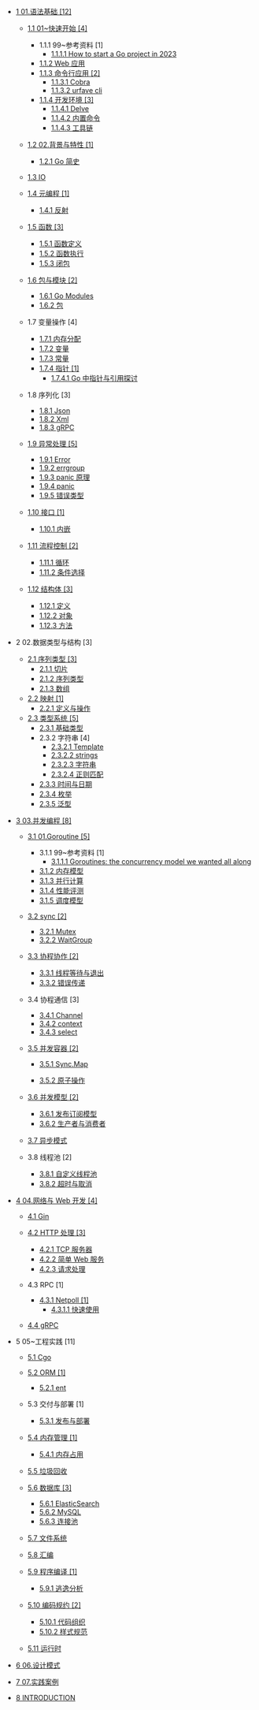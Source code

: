   - [1 01.语法基础 [12]](/01.语法基础/README.md)
    - [1.1 01~快速开始 [4]](/01.语法基础/01~快速开始/README.md)
      - 1.1.1 99~参考资料 [1]
        - [1.1.1.1 How to start a Go project in 2023](/01.语法基础/01~快速开始/99~参考资料/How%20to%20start%20a%20Go%20project%20in%202023.md)
      - [1.1.2 Web 应用](/01.语法基础/01~快速开始/Web%20应用.md)
      - [1.1.3 命令行应用 [2]](/01.语法基础/01~快速开始/命令行应用/README.md)
        - [1.1.3.1 Cobra](/01.语法基础/01~快速开始/命令行应用/Cobra.md)
        - [1.1.3.2 urfave cli](/01.语法基础/01~快速开始/命令行应用/urfave-cli.md)
      - [1.1.4 开发环境 [3]](/01.语法基础/01~快速开始/开发环境/README.md)
        - [1.1.4.1 Delve](/01.语法基础/01~快速开始/开发环境/Delve.md)
        - [1.1.4.2 内置命令](/01.语法基础/01~快速开始/开发环境/内置命令.md)
        - [1.1.4.3 工具链](/01.语法基础/01~快速开始/开发环境/工具链.md)
    - [1.2 02.背景与特性 [1]](/01.语法基础/02.背景与特性/README.md)
      - [1.2.1 Go 简史](/01.语法基础/02.背景与特性/Go%20简史.md)
    - [1.3 IO](/01.语法基础/IO/README.md)
      
    - [1.4 元编程 [1]](/01.语法基础/元编程/README.md)
      - [1.4.1 反射](/01.语法基础/元编程/反射.md)
    - [1.5 函数 [3]](/01.语法基础/函数/README.md)
      - [1.5.1 函数定义](/01.语法基础/函数/函数定义.md)
      - [1.5.2 函数执行](/01.语法基础/函数/函数执行.md)
      - [1.5.3 闭包](/01.语法基础/函数/闭包.md)
    - [1.6 包与模块 [2]](/01.语法基础/包与模块/README.md)
      - [1.6.1 Go Modules](/01.语法基础/包与模块/Go%20Modules.md)
      - [1.6.2 包](/01.语法基础/包与模块/包.md)
    - 1.7 变量操作 [4]
      - [1.7.1 内存分配](/01.语法基础/变量操作/内存分配.md)
      - [1.7.2 变量](/01.语法基础/变量操作/变量.md)
      - [1.7.3 常量](/01.语法基础/变量操作/常量.md)
      - [1.7.4 指针 [1]](/01.语法基础/变量操作/指针/README.md)
        - [1.7.4.1 Go 中指针与引用探讨](/01.语法基础/变量操作/指针/Go%20中指针与引用探讨.md)
    - 1.8 序列化 [3]
      - [1.8.1 Json](/01.语法基础/序列化/Json.md)
      - [1.8.2 Xml](/01.语法基础/序列化/Xml.md)
      - [1.8.3 gRPC](/01.语法基础/序列化/gRPC.md)
    - [1.9 异常处理 [5]](/01.语法基础/异常处理/README.md)
      - [1.9.1 Error](/01.语法基础/异常处理/Error.md)
      - [1.9.2 errgroup](/01.语法基础/异常处理/errgroup.md)
      - [1.9.3 panic 原理](/01.语法基础/异常处理/panic%20原理.md)
      - [1.9.4 panic](/01.语法基础/异常处理/panic.md)
      - [1.9.5 错误类型](/01.语法基础/异常处理/错误类型.md)
    - [1.10 接口 [1]](/01.语法基础/接口/README.md)
      - [1.10.1 内嵌](/01.语法基础/接口/内嵌.md)
    - [1.11 流程控制 [2]](/01.语法基础/流程控制/README.md)
      - [1.11.1 循环](/01.语法基础/流程控制/循环.md)
      - [1.11.2 条件选择](/01.语法基础/流程控制/条件选择.md)
    - [1.12 结构体 [3]](/01.语法基础/结构体/README.md)
      - [1.12.1 定义](/01.语法基础/结构体/定义.md)
      - [1.12.2 对象](/01.语法基础/结构体/对象.md)
      - [1.12.3 方法](/01.语法基础/结构体/方法.md)
  - 2 02.数据类型与结构 [3]
    - [2.1 序列类型 [3]](/02.数据类型与结构/序列类型/README.md)
      - [2.1.1 切片](/02.数据类型与结构/序列类型/切片.md)
      - [2.1.2 序列类型](/02.数据类型与结构/序列类型/序列类型.md)
      - [2.1.3 数组](/02.数据类型与结构/序列类型/数组.md)
    - [2.2 映射 [1]](/02.数据类型与结构/映射/README.md)
      - [2.2.1 定义与操作](/02.数据类型与结构/映射/定义与操作.md)
    - [2.3 类型系统 [5]](/02.数据类型与结构/类型系统/README.md)
      - [2.3.1 基础类型](/02.数据类型与结构/类型系统/基础类型.md)
      - 2.3.2 字符串 [4]
        - [2.3.2.1 Template](/02.数据类型与结构/类型系统/字符串/Template.md)
        - [2.3.2.2 strings](/02.数据类型与结构/类型系统/字符串/strings.md)
        - [2.3.2.3 字符串](/02.数据类型与结构/类型系统/字符串/字符串.md)
        - [2.3.2.4 正则匹配](/02.数据类型与结构/类型系统/字符串/正则匹配.md)
      - [2.3.3 时间与日期](/02.数据类型与结构/类型系统/时间与日期.md)
      - [2.3.4 枚举](/02.数据类型与结构/类型系统/枚举.md)
      - [2.3.5 泛型](/02.数据类型与结构/类型系统/泛型.md)
  - [3 03.并发编程 [8]](/03.并发编程/README.md)
    - [3.1 01.Goroutine [5]](/03.并发编程/01.Goroutine/README.md)
      - 3.1.1 99~参考资料 [1]
        - [3.1.1.1 Goroutines: the concurrency model we wanted all along](/03.并发编程/01.Goroutine/99~参考资料/2023-Goroutines:%20the%20concurrency%20model%20we%20wanted%20all%20along.md)
      - [3.1.2 内存模型](/03.并发编程/01.Goroutine/内存模型.md)
      - [3.1.3 并行计算](/03.并发编程/01.Goroutine/并行计算.md)
      - [3.1.4 性能评测](/03.并发编程/01.Goroutine/性能评测.md)
      - [3.1.5 调度模型](/03.并发编程/01.Goroutine/调度模型.md)
    - [3.2 sync [2]](/03.并发编程/sync/README.md)
      - [3.2.1 Mutex](/03.并发编程/sync/Mutex.md)
      - [3.2.2 WaitGroup](/03.并发编程/sync/WaitGroup.md)
    - [3.3 协程协作 [2]](/03.并发编程/协程协作/README.md)
      - [3.3.1 线程等待与退出](/03.并发编程/协程协作/线程等待与退出.md)
      - [3.3.2 错误传递](/03.并发编程/协程协作/错误传递.md)
    - 3.4 协程通信 [3]
      - [3.4.1 Channel](/03.并发编程/协程通信/Channel.md)
      - [3.4.2 context](/03.并发编程/协程通信/context.md)
      - [3.4.3 select](/03.并发编程/协程通信/select.md)
    - [3.5 并发容器 [2]](/03.并发编程/并发容器/README.md)
      - [3.5.1 Sync.Map](/03.并发编程/并发容器/Sync.Map/README.md)
        
      - [3.5.2 原子操作](/03.并发编程/并发容器/原子操作.md)
    - [3.6 并发模型 [2]](/03.并发编程/并发模型/README.md)
      - [3.6.1 发布订阅模型](/03.并发编程/并发模型/发布订阅模型.md)
      - [3.6.2 生产者与消费者](/03.并发编程/并发模型/生产者与消费者.md)
    - [3.7 异步模式](/03.并发编程/异步模式/README.md)
      
    - 3.8 线程池 [2]
      - [3.8.1 自定义线程池](/03.并发编程/线程池/自定义线程池.md)
      - [3.8.2 超时与取消](/03.并发编程/线程池/超时与取消.md)
  - [4 04.网络与 Web 开发 [4]](/04.网络与%20Web%20开发/README.md)
    - [4.1 Gin](/04.网络与%20Web%20开发/Gin/README.md)
      
    - [4.2 HTTP 处理 [3]](/04.网络与%20Web%20开发/HTTP%20处理/README.md)
      - [4.2.1 TCP 服务器](/04.网络与%20Web%20开发/HTTP%20处理/TCP%20服务器.md)
      - [4.2.2 简单 Web 服务](/04.网络与%20Web%20开发/HTTP%20处理/简单%20Web%20服务.md)
      - [4.2.3 请求处理](/04.网络与%20Web%20开发/HTTP%20处理/请求处理.md)
    - 4.3 RPC [1]
      - [4.3.1 Netpoll [1]](/04.网络与%20Web%20开发/RPC/Netpoll/README.md)
        - [4.3.1.1 快速使用](/04.网络与%20Web%20开发/RPC/Netpoll/快速使用.md)
    - [4.4 gRPC](/04.网络与%20Web%20开发/gRPC/README.md)
      
  - 5 05~工程实践 [11]
    - [5.1 Cgo](/05~工程实践/Cgo/README.md)
      
    - [5.2 ORM [1]](/05~工程实践/ORM/README.md)
      - [5.2.1 ent](/05~工程实践/ORM/ent/README.md)
        
    - 5.3 交付与部署 [1]
      - [5.3.1 发布与部署](/05~工程实践/交付与部署/发布与部署.md)
    - [5.4 内存管理 [1]](/05~工程实践/内存管理/README.md)
      - [5.4.1 内存占用](/05~工程实践/内存管理/内存占用.md)
    - [5.5 垃圾回收](/05~工程实践/垃圾回收/README.md)
      
    - [5.6 数据库 [3]](/05~工程实践/数据库/README.md)
      - [5.6.1 ElasticSearch](/05~工程实践/数据库/ElasticSearch.md)
      - [5.6.2 MySQL](/05~工程实践/数据库/MySQL.md)
      - [5.6.3 连接池](/05~工程实践/数据库/连接池.md)
    - [5.7 文件系统](/05~工程实践/文件系统/README.md)
      
    - [5.8 汇编](/05~工程实践/汇编/README.md)
      
    - [5.9 程序编译 [1]](/05~工程实践/程序编译/README.md)
      - [5.9.1 逃逸分析](/05~工程实践/程序编译/逃逸分析.md)
    - [5.10 编码规约 [2]](/05~工程实践/编码规约/README.md)
      - [5.10.1 代码组织](/05~工程实践/编码规约/代码组织.md)
      - [5.10.2 样式规范](/05~工程实践/编码规约/样式规范.md)
    - [5.11 运行时](/05~工程实践/运行时/README.md)
      
  - [6 06.设计模式](/06.设计模式/README.md)
    
  - [7 07.实践案例](/07.实践案例/README.md)
    
  - [8 INTRODUCTION](/INTRODUCTION.md)